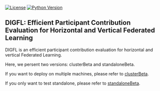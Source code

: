 
[![License](https://img.shields.io/badge/License-Apache%202.0-blue.svg)](https://opensource.org/licenses/Apache-2.0)
[![Python Version](https://img.shields.io/badge/Python-3.7+-blue.svg)](https://www.python.org/) 
##  DIGFL: Efficient Participant Contribution Evaluation for Horizontal and Vertical Federated Learning

DIGFL is an efficient participant contribution evaluation for horizontal and vertical Federated Learning.


Here, we persent two versions: clusterBeta and standaloneBeta.

If you want to deploy on multiple machines, please refer to [clusterBeta](https://github.com/qmkakaxi/DIG_FL/tree/master/clusterBeta).

If you only want to test standalone, please refer to [standaloneBeta](https://github.com/qmkakaxi/DIG_FL/tree/master/standaloneBeta).
